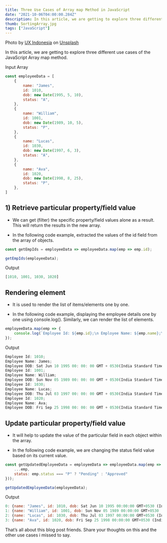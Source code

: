 ```yaml
---
title: Three Use Cases of Array map Method in JavaScript
date: "2021-10-06T04:00:00.284Z"
description: In this article, we are getting to explore three different use cases of the JavaScript Array map method...
thumb: SortingArray.jpg
tags: ["JavaScript"]
---
```


<div class="photo-details">Photo by <a href="https://unsplash.com/@uxindo?utm_source=unsplash&utm_medium=referral&utm_content=creditCopyText">UX Indonesia</a> on <a href="https://unsplash.com/s/photos/sorting?utm_source=unsplash&utm_medium=referral&utm_content=creditCopyText">Unsplash</a></div>

In this article, we are getting to explore three different use cases of the JavaScript Array map method.

Input Array

```js
const employeeData = [
    {
        name: "James",
        id: 1010,
        dob: new Date(1995, 5, 10),
        status: "A",
    },
    {
        name: "William",
        id: 1001,
        dob: new Date(1989, 10, 5),
        status: "P",
    },
    {
        name: "Lucas",
        id: 1030,
        dob: new Date(1997, 6, 3),
        status: "A",
    },
    {
        name: "Ava",
        id: 1020,
        dob: new Date(1998, 8, 25),
        status: "P",
    },
]
```

## 1) Retrieve particular property/field value

* We can get (filter) the specific property/field values alone as a result. This will return the results in the new array.

* In the following code example, extracted the values of the id field from the array of objects.

```js
const getEmpIds = employeeData => employeeData.map(emp => emp.id);

getEmpIds(employeeData);
```

Output
```js
[1010, 1001, 1030, 1020]
```

## Rendering element

* It is used to render the list of items/elements one by one.

* In the following code example, displaying the employee details one by one using console.log(). Similarly, we can render the list of elements.

```js
employeeData.map(emp => {
    console.log(`Employee Id: ${emp.id};\n Employee Name: ${emp.name};\n Employee DOB: ${emp.dob}`);
});
```

Output
```js
Employee Id: 1010;
Employee Name: James;
Employee DOB: Sat Jun 10 1995 00: 00: 00 GMT + 0530(India Standard Time)
Employee Id: 1001;
Employee Name: William;
Employee DOB: Sun Nov 05 1989 00: 00: 00 GMT + 0530(India Standard Time)
Employee Id: 1030;
Employee Name: Lucas;
Employee DOB: Thu Jul 03 1997 00: 00: 00 GMT + 0530(India Standard Time)
Employee Id: 1020;
Employee Name: Ava;
Employee DOB: Fri Sep 25 1998 00: 00: 00 GMT + 0530(India Standard Time)
```

## Update particular property/field value

* It will help to update the value of the particular field in each object within the array.

* In the following code example, we are changing the status field value based on its current value.

```js
const getUpdatedEmployeeData = employeeData => employeeData.map(emp => ({
    ...emp,
    status: emp.status === "P" ? "Pending" : "Approved"
}));

getUpdatedEmployeeData(employeeData);
```

Output
```js
0: {name: "James", id: 1010, dob: Sat Jun 10 1995 00:00:00 GMT+0530 (India Standard Time), status: "Approved"}
1: {name: "William", id: 1001, dob: Sun Nov 05 1989 00:00:00 GMT+0530 (India Standard Time), status: "Pending"}
2: {name: "Lucas", id: 1030, dob: Thu Jul 03 1997 00:00:00 GMT+0530 (India Standard Time), status: "Approved"}
3: {name: "Ava", id: 1020, dob: Fri Sep 25 1998 00:00:00 GMT+0530 (India Standard Time), status: "Pending"}
```

That’s all about this blog post friends. Share your thoughts on this and the other use cases i missed to say.